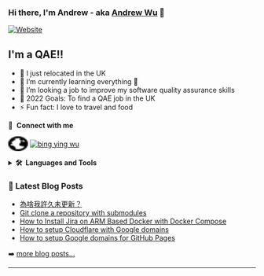### Hi there, I'm Andrew - aka [Andrew Wu][website] 👋 

[![Website](https://img.shields.io/website?label=andrewwu29.github.io&style=for-the-badge&url=https%3A%2F%2Fandrewwu29.github.io)](https://andrewwu29.github.io/)

## I'm a QAE!!

- 🔭 I just relocated in the UK
- 🌱 I’m currently learning everything 🤣
- 👯 I’m looking a job to improve my software quality assurance skills
- 🥅 2022 Goals: To find a QAE job in the UK
- ⚡ Fun fact: I love to travel and food

🔗 &nbsp;**Connect with me**
<p align="left">
<a href="https://andrewwu29.github.io/" target="blank"><img align="center" src="https://raw.githubusercontent.com/iconic/open-iconic/master/svg/globe.svg" alt="andrewwu29.github.io" height="30" width="40" /></a>
<a href="https://www.linkedin.com/in/bing-ying-wu-3b71b783" target="blank"><img align="center" src="https://raw.githubusercontent.com/rahuldkjain/github-profile-readme-generator/master/src/images/icons/Social/linked-in-alt.svg" alt="bing ying wu" height="30" width="40" /></a>

<details>
  <summary><b>🛠️&nbsp;&nbsp;Languages&nbsp;and&nbsp;Tools</b></summary>
  <br/>
  <p align="left"> 
  <a href="https://www.w3schools.com/css/" target="_blank"> <img src="https://raw.githubusercontent.com/devicons/devicon/master/icons/css3/css3-original-wordmark.svg" alt="css3" width="30" height="30"/> </a> 
  <a href="https://www.cypress.io" target="_blank"> <img src="https://raw.githubusercontent.com/simple-icons/simple-icons/6e46ec1fc23b60c8fd0d2f2ff46db82e16dbd75f/icons/cypress.svg" alt="cypress" width="30" height="30"/> </a> 
  <a href="https://cloud.google.com" target="_blank"> <img src="https://www.vectorlogo.zone/logos/google_cloud/google_cloud-icon.svg" alt="gcp" width="30" height="30"/> </a> 
  <a href="https://git-scm.com/" target="_blank"> <img src="https://www.vectorlogo.zone/logos/git-scm/git-scm-icon.svg" alt="git" width="30" height="30"/> </a> <a href="https://www.w3.org/html/" target="_blank"> <img src="https://raw.githubusercontent.com/devicons/devicon/master/icons/html5/html5-original-wordmark.svg" alt="html5" width="30" height="30"/> </a> 
  <a href="https://gohugo.io/" target="_blank"> <img src="https://api.iconify.design/logos-hugo.svg" alt="hugo" width="30" height="30"/> </a> 
  <a href="https://www.linux.org/" target="_blank"> <img src="https://raw.githubusercontent.com/devicons/devicon/master/icons/linux/linux-original.svg" alt="linux" width="30" height="30"/> </a> 
  <a href="https://www.microsoft.com/en-us/sql-server" target="_blank"> <img src="https://www.svgrepo.com/show/303229/microsoft-sql-server-logo.svg" alt="mssql" width="30" height="30"/> </a> 
  <a href="https://www.mysql.com/" target="_blank"> <img src="https://raw.githubusercontent.com/devicons/devicon/master/icons/mysql/mysql-original-wordmark.svg" alt="mysql" width="30" height="30"/> </a> 
  <a href="https://www.nginx.com" target="_blank"> <img src="https://raw.githubusercontent.com/devicons/devicon/master/icons/nginx/nginx-original.svg" alt="nginx" width="30" height="30"/> </a> 
  <a href="https://nodejs.org" target="_blank"> <img src="https://raw.githubusercontent.com/devicons/devicon/master/icons/nodejs/nodejs-original-wordmark.svg" alt="nodejs" width="30" height="30"/> </a> 
  <a href="https://www.postgresql.org" target="_blank"> <img src="https://raw.githubusercontent.com/devicons/devicon/master/icons/postgresql/postgresql-original-wordmark.svg" alt="postgresql" width="30" height="30"/> </a> 
  <a href="https://postman.com" target="_blank"> <img src="https://www.vectorlogo.zone/logos/getpostman/getpostman-icon.svg" alt="postman" width="30" height="30"/> </a> 
  <a href="https://www.python.org" target="_blank"> <img src="https://raw.githubusercontent.com/devicons/devicon/master/icons/python/python-original.svg" alt="python" width="30" height="30"/> </a> 
  <a href="https://www.selenium.dev" target="_blank"> <img src="https://raw.githubusercontent.com/detain/svg-logos/780f25886640cef088af994181646db2f6b1a3f8/svg/selenium-logo.svg" alt="selenium" width="30" height="30"/> </a> 
  <a href="https://www.sqlite.org/" target="_blank"> <img src="https://www.vectorlogo.zone/logos/sqlite/sqlite-icon.svg" alt="sqlite" width="30" height="30"/> </a>
  <a href="https://www.atlassian.com/software/jira" target="_blank"> <img src="https://www.vectorlogo.zone/logos/atlassian_jira/atlassian_jira-icon.svg" alt="jira" width="30" height="30"/> </a>
  <a href="https://www.atlassian.com/software/confluence" target="_blank"> <img src="https://github.com/vscode-icons/vscode-icons/blob/master/icons/file_type_confluence.svg" alt="confluence" width="30" height="30"/> </a>
  <a href="https://jmeter.apache.org/" target="_blank"> <img src="https://svn.apache.org/repos/asf/comdev/project-logos/originals/jmeter.svg" alt="jmeter" width="30" height="30"/> </a>
  <a href="https://www.ruby-lang.org/en/" target="_blank"> <img src="https://www.vectorlogo.zone/logos/ruby-lang/ruby-lang-icon.svg" alt="ruby" width="30" height="30"/> </a>
  <a href="https://rubyonrails.org/" target="_blank"> <img src="https://github.com/edent/SuperTinyIcons/blob/master/images/svg/rubyonrails.svg" alt="rubyonrails" width="30" height="30"/> </a>
  <a href="https://about.gitlab.com/" target="_blank"> <img src="https://www.vectorlogo.zone/logos/gitlab/gitlab-icon.svg" alt="gitlab" width="30" height="30"/> </a>
  <a href="https://robotframework.org/" target="_blank"> <img src="https://github.com/file-icons/icons/blob/master/svg/RobotFramework.svg" alt="robotframework" width="30" height="30"/> </a>
  </p>
</details>

### 📕 Latest Blog Posts

<!-- BLOG-POST-LIST:START -->
- [為啥我許久未更新？](https://andrewu.page/zh-tw/2023/02/%E7%82%BA%E5%95%A5%E6%88%91%E8%A8%B1%E4%B9%85%E6%9C%AA%E6%9B%B4%E6%96%B0/)
- [Git clone a repository with submodules](https://andrewu.page/2022/06/git-clone-a-repository-with-submodules/)
- [How to Install Jira on ARM Based Docker with Docker Compose](https://andrewu.page/2022/04/how-to-install-jira-on-arm-based-docker-with-docker-compose/)
- [How to setup Cloudflare with Google domains](https://andrewu.page/2022/04/how-to-setup-cloudflare-with-google-domains/)
- [How to setup Google domains for GitHub Pages](https://andrewu.page/2022/04/how-to-setup-google-domains-for-github-pages/)
<!-- BLOG-POST-LIST:END -->

➡️ [more blog posts...](https://andrewwu29.github.io/)

---

[website]: https://andrewwu29.github.io/
[linkedin]: https://www.linkedin.com/in/bing-ying-wu-3b71b783